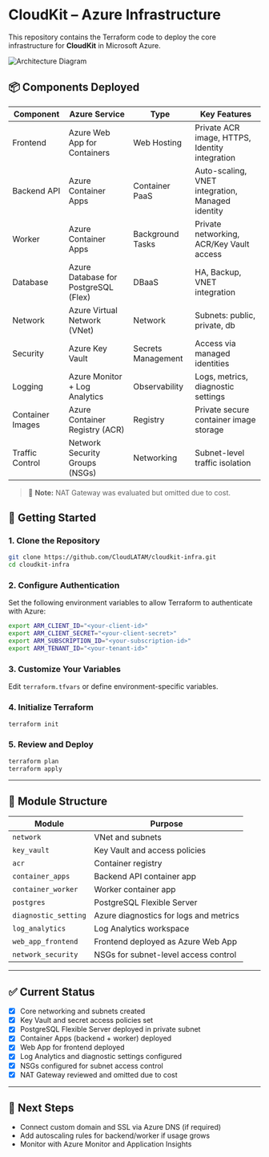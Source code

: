 
# CloudKit – Azure Infrastructure

This repository contains the Terraform code to deploy the core infrastructure for **CloudKit** in Microsoft Azure.

![Architecture Diagram](https://cloudkitterraforcentr.blob.core.windows.net/images/ChatGPT%20Image%20Jun%2018%2C%202025%2C%2011_39_53%20AM.png?sp=r&st=2025-06-18T17:43:31Z&se=2026-03-01T01:43:31Z&sv=2024-11-04&sr=b&sig=ar3vocnoozDCKjJEL9dan5%2BbDKsLW9GPARVhHbk2H34%3D)

## 📦 Components Deployed

| Component         | Azure Service                        | Type              | Key Features                                       |
|------------------|--------------------------------------|-------------------|---------------------------------------------------|
| Frontend         | Azure Web App for Containers         | Web Hosting       | Private ACR image, HTTPS, Identity integration    |
| Backend API      | Azure Container Apps                 | Container PaaS    | Auto-scaling, VNET integration, Managed identity  |
| Worker           | Azure Container Apps                 | Background Tasks  | Private networking, ACR/Key Vault access          |
| Database         | Azure Database for PostgreSQL (Flex) | DBaaS             | HA, Backup, VNET integration                      |
| Network          | Azure Virtual Network (VNet)         | Network           | Subnets: public, private, db                      |
| Security         | Azure Key Vault                      | Secrets Management| Access via managed identities                     |
| Logging          | Azure Monitor + Log Analytics        | Observability     | Logs, metrics, diagnostic settings                |
| Container Images | Azure Container Registry (ACR)       | Registry          | Private secure container image storage            |
| Traffic Control  | Network Security Groups (NSGs)       | Networking        | Subnet-level traffic isolation                    |

> 🧾 **Note:** NAT Gateway was evaluated but omitted due to cost.

## 🚀 Getting Started

### 1. Clone the Repository

```bash
git clone https://github.com/CloudLATAM/cloudkit-infra.git
cd cloudkit-infra
```

### 2. Configure Authentication

Set the following environment variables to allow Terraform to authenticate with Azure:

```bash
export ARM_CLIENT_ID="<your-client-id>"
export ARM_CLIENT_SECRET="<your-client-secret>"
export ARM_SUBSCRIPTION_ID="<your-subscription-id>"
export ARM_TENANT_ID="<your-tenant-id>"
```

### 3. Customize Your Variables

Edit `terraform.tfvars` or define environment-specific variables.

### 4. Initialize Terraform

```bash
terraform init
```

### 5. Review and Deploy

```bash
terraform plan
terraform apply
```

---

## 📁 Module Structure

| Module           | Purpose                                      |
|------------------|----------------------------------------------|
| `network`        | VNet and subnets                             |
| `key_vault`      | Key Vault and access policies                |
| `acr`            | Container registry                           |
| `container_apps` | Backend API container app                    |
| `container_worker` | Worker container app                      |
| `postgres`       | PostgreSQL Flexible Server                   |
| `diagnostic_setting` | Azure diagnostics for logs and metrics |
| `log_analytics`  | Log Analytics workspace                      |
| `web_app_frontend` | Frontend deployed as Azure Web App       |
| `network_security` | NSGs for subnet-level access control      |

---

## ✅ Current Status

- [x] Core networking and subnets created
- [x] Key Vault and secret access policies set
- [x] PostgreSQL Flexible Server deployed in private subnet
- [x] Container Apps (backend + worker) deployed
- [x] Web App for frontend deployed
- [x] Log Analytics and diagnostic settings configured
- [x] NSGs configured for subnet access control
- [x] NAT Gateway reviewed and omitted due to cost

---

## 📌 Next Steps

- Connect custom domain and SSL via Azure DNS (if required)
- Add autoscaling rules for backend/worker if usage grows
- Monitor with Azure Monitor and Application Insights
